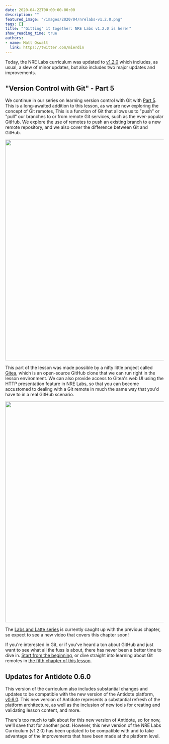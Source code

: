 ```yaml
---
date: 2020-04-22T00:00:00-00:00
description: ""
featured_image: "/images/2020/04/nrelabs-v1.2.0.png"
tags: []
title: "'Gitting' it together: NRE Labs v1.2.0 is here!"
show_reading_time: true
authors:
- name: Matt Oswalt
  link: https://twitter.com/mierdin
---
```


Today, the NRE Labs curriculum was updated to [v1.2.0](https://github.com/nre-learning/nrelabs-curriculum/releases/tag/v1.2.0) which includes, as usual, a slew of minor updates, but also includes two major updates and improvements.

## "Version Control with Git" - Part 5

We continue in our series on learning version control with Git with [Part 5](https://ptr.nrelabs.io/labs/?lessonSlug=git-version-control&lessonStage=4). This is a long-awaited addition to this lesson, as we are now exploring the concept of Git remotes, This is a function of Git that allows us to "push" or "pull" our branches to or from remote Git services, such as the ever-popular GitHub. We explore the use of remotes to push an existing branch to a new remote repository, and we also cover the difference between Git and GitHub.

<div style="text-align:center;"><a href="/images/2020/04/gitnotgithub.png"><img src="/images/2020/04/gitnotgithub.png" style="width: 700px;display: block;margin-top: 10px;" ></a></div>

This part of the lesson was made possible by a nifty little project called [Gitea](https://gitea.io/), which is an open-source GitHub clone that we can run right in the lesson environment. We can also provide access to Gitea's web UI using the HTTP presentation feature in NRE Labs, so that you can become accustomed to dealing with a Git remote in much the same way that you'd have to in a real GitHub scenario.

<div style="text-align:center;"><a href="/images/2020/04/gitea.png"><img src="/images/2020/04/gitea.png" style="width: 700px;display: block;margin-top: 10px;" ></a></div>

The [Labs and Latte series](https://www.youtube.com/watch?v=qOmQzUR5t0E) is currently caught up with the previous chapter, so expect to see a new video that covers this chapter soon!

If you're interested in Git, or if you've heard a ton about GitHub and just want to see what all the fuss is about, there has never been a better time to dive in. [Start from the beginning](https://ptr.nrelabs.io/labs/?lessonSlug=git-version-control&lessonStage=0), or dive straight into learning about Git remotes in [the fifth chapter of this lesson](https://ptr.nrelabs.io/labs/?lessonSlug=git-version-control&lessonStage=4).


## Updates for Antidote 0.6.0

This version of the curriculum also includes substantial changes and updates to be compatible with the new version of the Antidote platform, [v0.6.0](https://github.com/nre-learning/antidote-core/releases/tag/v0.6.0). This new version of Antidote represents a substantial refresh of the platform architecture, as well as the inclusion of new tools for creating and validating lesson content, and more.

There's too much to talk about for this new version of Antidote, so for now, we'll save that for another post. However, this new version of the NRE Labs Curriculum (v1.2.0) has been updated to be compatible with and to take advantage of the improvements that have been made at the platform level.
